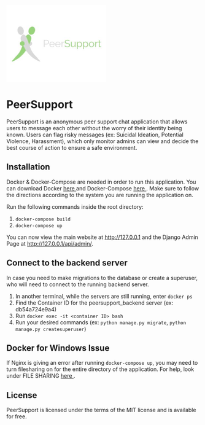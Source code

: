 <img src="https://github.com/IanSteenstra/PeerSupport/blob/master/frontend/src/images/logo-hori.jpg" alt="PeerSupport logo" title="PeerSupport"  height="200" />

PeerSupport
=========================
PeerSupport is an anonymous peer support chat application that allows users to message each other without the worry of their identity being known. Users can flag risky messages (ex: Suicidal Ideation, Potential Violence, Harassment), which only monitor admins can view and decide the best course of action to ensure a safe environment. 

## Installation
Docker & Docker-Compose are needed in order to run this application. You can download Docker <a href='https://docs.docker.com/engine/install/'> here </a> and Docker-Compose <a href='https://docs.docker.com/compose/install/'> here </a>. Make sure to follow the directions according to the system you are running the application on. 

Run the following commands inside the root directory: 
1. `docker-compose build`
1. `docker-compose up`

You can now view the main website at http://127.0.0.1 and the Django Admin Page at http://127.0.0.1/api/admin/.

## Connect to the backend server
In case you need to make migrations to the database or create a superuser, who will need to connect to the running backend server.

1. In another terminal, while the servers are still running, enter `docker ps`
1. Find the Container ID for the peersupport_backend server (ex: db54a724e9a4)
1. Run `docker exec -it <container ID> bash`
1. Run your desired commands (ex: `python manage.py migrate`, `python manage.py createsuperuser`)

## Docker for Windows Issue
If Nginx is giving an error after running `docker-compose up`, you may need to turn filesharing on for the entire directory of the application. For help, look under FILE SHARING <a href='https://docs.docker.com/docker-for-windows/'> here </a>.

## License

PeerSupport is licensed under the terms of the MIT license and is available for free.
